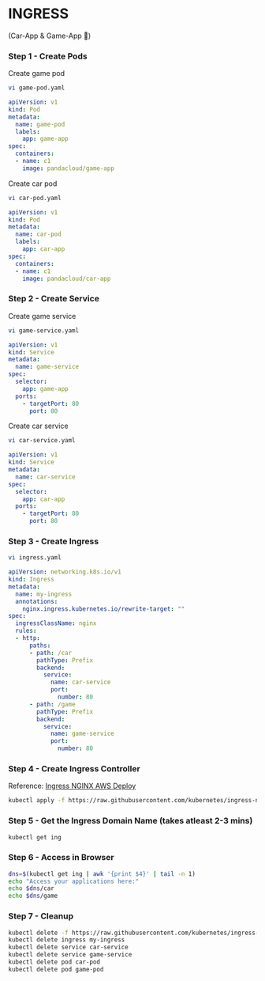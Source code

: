 # INGRESS 
(Car-App & Game-App 🚀)

### Step 1 - Create Pods
Create game pod
```sh
vi game-pod.yaml
```
```yaml
apiVersion: v1
kind: Pod
metadata:
  name: game-pod
  labels:
    app: game-app
spec:
  containers:
  - name: c1
    image: pandacloud/game-app
```
Create car pod
```sh
vi car-pod.yaml
```
```yaml
apiVersion: v1
kind: Pod
metadata:
  name: car-pod
  labels:
    app: car-app
spec:
  containers:
  - name: c1
    image: pandacloud/car-app
```

### Step 2 - Create Service
Create game service
```sh
vi game-service.yaml
```
```yaml
apiVersion: v1
kind: Service
metadata:
  name: game-service
spec:
  selector:
    app: game-app
  ports:
    - targetPort: 80
      port: 80
```

Create car service
```sh
vi car-service.yaml
```
```yaml
apiVersion: v1
kind: Service
metadata:
  name: car-service
spec:
  selector:
    app: car-app
  ports:
    - targetPort: 80
      port: 80
```

### Step 3 - Create Ingress
```sh
vi ingress.yaml
```
```yaml
apiVersion: networking.k8s.io/v1
kind: Ingress
metadata:
  name: my-ingress
  annotations:
    nginx.ingress.kubernetes.io/rewrite-target: ""
spec:
  ingressClassName: nginx
  rules:
  - http:
      paths:
      - path: /car
        pathType: Prefix
        backend:
          service:
            name: car-service
            port:
              number: 80
      - path: /game
        pathType: Prefix
        backend:
          service:
            name: game-service
            port:
              number: 80

```

### Step 4 - Create Ingress Controller
Reference: [Ingress NGINX AWS Deploy](https://kubernetes.github.io/ingress-nginx/deploy/#aws)
```sh
kubectl apply -f https://raw.githubusercontent.com/kubernetes/ingress-nginx/controller-v1.13.1/deploy/static/provider/aws/deploy.yaml
```

### Step 5 - Get the Ingress Domain Name (takes atleast 2-3 mins)
```sh
kubectl get ing
```

### Step 6 - Access in Browser
```sh
dns=$(kubectl get ing | awk '{print $4}' | tail -n 1)
echo "Access your applications here:"
echo $dns/car
echo $dns/game
```

### Step 7 - Cleanup
```sh
kubectl delete -f https://raw.githubusercontent.com/kubernetes/ingress-nginx/controller-v1.13.1/deploy/static/provider/aws/deploy.yaml
kubectl delete ingress my-ingress
kubectl delete service car-service
kubectl delete service game-service
kubectl delete pod car-pod
kubectl delete pod game-pod
```

